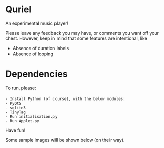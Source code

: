 # Quriel
An experimental music player!

Please leave any feedback you may have, or comments you want off your chest.
However, keep in mind that some features are intentional, like

- Absence of duration labels
- Absence of looping

# Dependencies
To run, please: 
####
    - Install Python (of course), with the below modules:
    - PyQt5
    - sqlite3
    - TinyTag
    - Run initialisation.py
    - Run Applet.py

Have fun!


Some sample images will be shown below (on their way).
    

